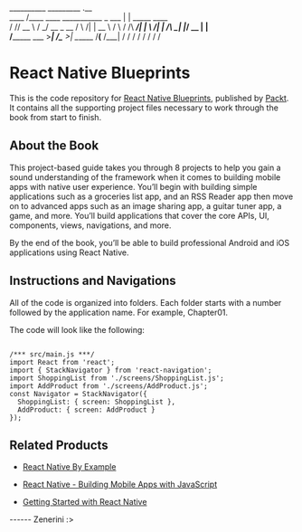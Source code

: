 
__________                          _________ .__                 
\____    /____   ____   ___________ \_   ___ \|  | _____    ____  
  /     // __ \ /    \_/ __ \_  __ \/    \  \/|  | \__  \  /    \ 
 /     /\  ___/|   |  \  ___/|  | \/\     \___|  |__/ __ \|   |  \
/_______ \___  >___|  /\___  >__|    \______  /____(____  /___|  /
        \/   \/     \/     \/               \/          \/     \/ 



# React Native Blueprints
This is the code repository for [React Native Blueprints](https://www.packtpub.com/web-development/react-native-blueprints?utm_source=GitHub&utm_medium=repo&utm_campaign=9781787288096), published by [Packt](https://www.packtpub.com). It contains all the supporting project files necessary to work through the book from start to finish.

## About the Book

This project-based guide takes you through 8 projects to help you gain a sound understanding of the framework when it comes to building mobile apps with native user experience. You’ll begin with building simple applications such as a groceries list app, and an RSS Reader app then move on to advanced apps such as an image sharing app, a guitar tuner app, a game, and more. You’ll build applications that cover the core APIs, UI, components, views, navigations, and more.

By the end of the book, you’ll be able to build professional Android and iOS applications using React Native.

## Instructions and Navigations
All of the code is organized into folders. Each folder starts with a number followed by the application name. For example, Chapter01.



The code will look like the following:
```

/*** src/main.js ***/
import React from 'react';
import { StackNavigator } from 'react-navigation';
import ShoppingList from './screens/ShoppingList.js';
import AddProduct from './screens/AddProduct.js';
const Navigator = StackNavigator({
  ShoppingList: { screen: ShoppingList },
  AddProduct: { screen: AddProduct }
});

```

## Related Products
* [React Native By Example](https://www.packtpub.com/application-development/react-native-example?utm_source=GitHub&utm_medium=repo&utm_campaign=9781786464750)

* [React Native - Building Mobile Apps with JavaScript](https://www.packtpub.com/application-development/react-native-building-mobile-apps-javascript?utm_source=GitHub&utm_medium=repo&utm_campaign=9781787282537)

* [Getting Started with React Native](https://www.packtpub.com/application-development/getting-started-react-native?utm_source=GitHub&utm_medium=repo&utm_campaign=9781785885181)


------ Zenerini
:>  

